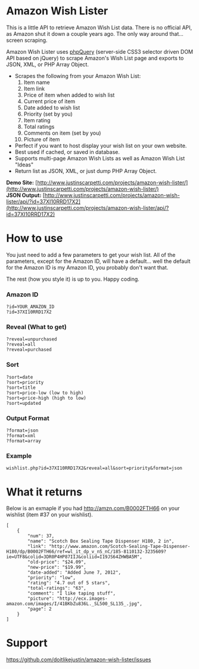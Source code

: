 Amazon Wish Lister
==================

This is a little API to retrieve Amazon Wish List data. There is no official API, as Amazon shut it down a couple years ago. The only way around that... screen scraping.

Amazon Wish Lister uses [phpQuery](http://code.google.com/p/phpquery/) (server-side CSS3 selector driven DOM API based on jQuery) to scrape Amazon's Wish List page and exports to JSON, XML, or PHP Array Object.

* Scrapes the following from your Amazon Wish List:
    1. Item name
    2. Item link
    3. Price of item when added to wish list
    4. Current price of item
    5. Date added to wish list
    6. Priority (set by you)
    7. Item rating
    8. Total ratings
    9. Comments on item (set by you)
    10. Picture of item
* Perfect if you want to host display your wish list on your own website. 
* Best used if cached, or saved in database.
* Supports multi-page Amazon Wish Lists as well as Amazon Wish List "Ideas"
* Return list as JSON, XML, or just dump PHP Array Object.

**Demo Site:** [http://www.justinscarpetti.com/projects/amazon-wish-lister/](http://www.justinscarpetti.com/projects/amazon-wish-lister/)  
**JSON Output:** [http://www.justinscarpetti.com/projects/amazon-wish-lister/api/?id=37XI10RRD17X2](http://www.justinscarpetti.com/projects/amazon-wish-lister/api/?id=37XI10RRD17X2)

How to use
==========

You just need to add a few parameters to get your wish list. All of the parameters, except for the Amazon ID, will have a default... well the default for the Amazon ID is my Amazon ID, you probably don't want that.

The rest (how you style it) is up to you. Happy coding.

### Amazon ID
`?id=YOUR_AMAZON_ID`  
`?id=37XI10RRD17X2`

### Reveal (What to get)
`?reveal=unpurchased`  
`?reveal=all`  
`?reveal=purchased`

### Sort
`?sort=date`  
`?sort=priority`  
`?sort=title`  
`?sort=price-low (low to high)`  
`?sort=price-high (high to low)`  
`?sort=updated`

### Output Format
`?format=json`  
`?format=xml`  
`?format=array`

### Example
`wishlist.php?id=37XI10RRD17X2&reveal=all&sort=priority&format=json`

What it returns
===============

Below is an exmaple if you had http://amzn.com/B0002FTH66 on your wishlist (item #37 on your wishlist).

    [
        {
            "num": 37,
            "name": "Scotch Box Sealing Tape Dispenser H180, 2 in",
            "link": "http://www.amazon.com/Scotch-Sealing-Tape-Dispenser-H180/dp/B0002FTH66/ref=wl_it_dp_v_nS_nC/185-8110132-3235609?ie=UTF8&colid=3DR0P4HP87IIJ&coliid=I19JS64ZHWBA5M",
            "old-price": "$24.09",
            "new-price": "$19.99",
            "date-added": "Added June 7, 2012",
            "priority": "low",
            "rating": "4.7 out of 5 stars",
            "total-ratings": "63",
            "comment": "I like taping stuff",
            "picture": "http://ecx.images-amazon.com/images/I/41BKbZu836L._SL500_SL135_.jpg",
            "page": 2
        }
    ]



Support
=======

https://github.com/doitlikejustin/amazon-wish-lister/issues
